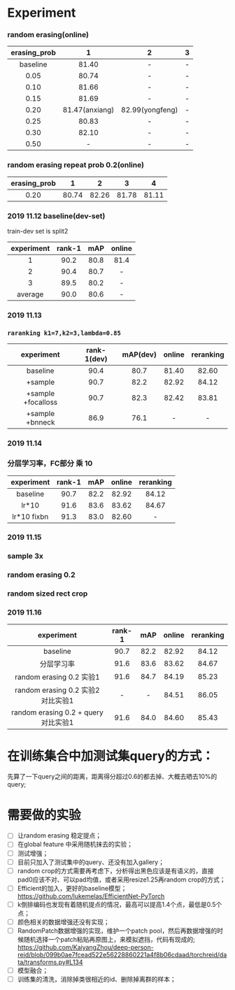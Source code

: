 # Experiment
### random erasing(online)  

| erasing_prob |       1        |        2        | 3 |
|:------------:|:--------------:|:---------------:|:-:|
|   baseline   |     81.40      |        -        | - |
|     0.05     |     80.74      |        -        | - |
|     0.10     |     81.66      |        -        | - |
|     0.15     |     81.69      |        -        | - |
|     0.20     | 81.47(anxiang) | 82.99(yongfeng) | - |
|     0.25     |     80.83      |        -        | - |
|     0.30     |     82.10      |        -        | - |
|     0.50     |       -        |        -        | - |


### random erasing repeat prob 0.2(online)

| erasing_prob |   1   |   2   |   3   |   4   |
|:------------:|:-----:|:-----:|:-----:|:-----:|
|     0.20     | 80.74 | 82.26 | 81.78 | 81.11 |


### 2019 11.12 baseline(dev-set)
train-dev set is split2

| experiment | rank-1 | mAP  | online |
|:----------:|:------:|:----:|:------:|
|     1      |  90.2  | 80.8 |  81.4  |
|     2      |  90.4  | 80.7 |   -    |
|     3      |  89.5  | 80.2 |   -    |
|  average   |  90.0  | 80.6 |   -    |

### 2019 11.13 
### `raranking k1=7,k2=3,lambda=0.85`
|     experiment      | rank-1(dev) | mAP(dev) | online | reranking |
|:-------------------:|:-----------:|:--------:|:------:|:---------:|
|      baseline       |    90.4     |   80.7   | 81.40  |   82.60   |
|       +sample       |    90.7     |   82.2   | 82.92  |   84.12   |
| +sample  +focalloss |    90.7     |   82.3   | 82.42  |   83.81   |
|  +sample  +bnneck   |    86.9     |   76.1   |   -    |     -     |

### 2019 11.14
### 分层学习率，FC部分 乘 10
| experiment  | rank-1 | mAP  | online | reranking |
|:-----------:|:------:|:----:|:------:|:---------:|
|  baseline   |  90.7  | 82.2 | 82.92  |   84.12   |
|    lr*10    |  91.6  | 83.6 | 83.62  |   84.67   |
| lr*10 fixbn |  91.3  | 83.0 | 82.60  |     -     |

### 2019 11.15
### sample 3x 
### random erasing 0.2
### random sized rect crop

### 2019 11.16
|              experiment              | rank-1 | mAP  | online | reranking |
|:------------------------------------:|:------:|:----:|:------:|:---------:|
|               baseline               |  90.7  | 82.2 | 82.92  |   84.12   |
|              分层学习率              |  91.6  | 83.6 | 83.62  |   84.67   |
|       random erasing 0.2 实验1       |  91.6  | 84.7 | 84.19  |   85.23   |
|  random erasing 0.2 实验2 对比实验1  |   -    |  -   | 84.51  |   86.05   |
| random erasing 0.2 + query 对比实验1 |  91.6  | 84.0 | 84.60  |   85.43   |

# 在训练集合中加测试集query的方式：
先算了一下query之间的距离，距离得分超过0.6的都去掉、大概去晒去10%的query;

# 需要做的实验
- [ ] 让random erasing 稳定提点；
- [ ] 在global feature 中采用随机抹去的实验；
- [ ] 测试增强；
- [ ] 目前只加入了测试集中的query、还没有加入gallery；
- [ ] random crop的方式需要再考虑下，分析得出黑色应该是有语义的，直接pad0应该不对、可以pad均值，或者采用resize1.25再random crop的方式；
- [ ] Efficient的加入，更好的baseline模型；   
https://github.com/lukemelas/EfficientNet-PyTorch
- [ ] k倒排编码也发现有着随机提点的情况，最高可以提高1.4个点，最低是0.5个点；
- [ ] 颜色相关的数据增强还没有实现；
- [ ] RandomPatch数据增强的实现，维护一个patch pool，然后再数据增强的时候随机选择一个patch粘贴再原图上，来模拟遮挡，代码有现成的;  
https://github.com/KaiyangZhou/deep-person-reid/blob/099b0ae7fcead522e56228860221a4f8b06cdaad/torchreid/data/transforms.py#L134
- [ ] 模型融合；
- [ ] 训练集的清洗，消除掉类很相近的id、删除掉离群的样本；